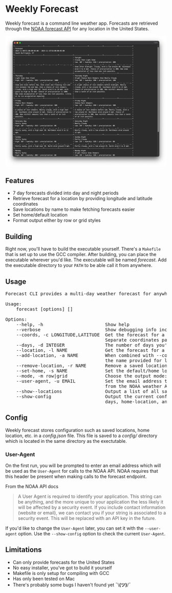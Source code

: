 # Weekly Forecast
Weekly forecast is a command line weather app. Forecasts are retrieved through the [NOAA forecast API](https://www.weather.gov/documentation/services-web-api) for any location in the United States.

![Weekly forecast screenshot](/images/forecast_screenshot.png "Weekly Forecast")

## Features
- 7 day forecasts divided into day and night periods
- Retrieve forecast for a location by providing longitude and latitude coordinates
- Save locations by name to make fetching forecasts easier
- Set home/default location
- Format output either by row or grid styles

## Building
Right now, you'll have to build the executable yourself. There's a `Makefile` that is set up to use the GCC compiler. After building, you can place the executable wherever you'd like. The executable will be named *forecast*. Add the executable directory to your `PATH` to be able call it from anywhere.

## Usage
<pre>
Forecast CLI provides a multi-day weather forecast for anywhere in the United States

Usage:
    forecast [options] [<arguments>]

Options:
    --help, -h                       Show help
    --verbose                        Show debugging info including warnings
    --coords, -c LONGITUDE,LATITUDE  Get the forecast for a specific longitude and latitude
                                     Separate coordinates pair with a comma (no space)
    --days, -d INTEGER               The number of days you'd like a forecast for
    --location, -l NAME              Get the forecast for a saved location
    --add-location, -a NAME          When combined with --coords, save the location by
                                     the name provided for later use
    --remove-location, -r NAME       Remove a saved location
    --set-home, -s NAME              Set the default/home location
    --mode, -m row|grid              Choose the output mode: row or grid [default: grid]
    --user-agent, -u EMAIL           Set the email address to use when requesting forecasts
                                     from the NOAA weather API
    --show--locations                Output a list of all saved locations
    --show-config                    Output the current configuration defaults for verbosity,
                                     days, home-location, and User-Agent
</pre>

## Config
Weekly forecast stores configuration such as saved locations, home location, etc. in a *config.json* file. This file is saved to a *config/* directory which is located in the same directory as the exectutable.

### User-Agent
On the first run, you will be prompted to enter an email address which will be used as the `User-Agent` for calls to the NOAA API. NOAA requires that this header be present when making calls to the forecast endpoint.

From the NOAA API docs
> A User Agent is required to identify your application. This string can be anything, and the more unique to your application the less likely it will be affected by a security event. If you include contact information (website or email), we can contact you if your string is associated to a security event. This will be replaced with an API key in the future.

If you'd like to change the `User-Agent` later, you can set it with the `--user-agent` option. Use the `--show-config` option to check the current `User-Agent`.

## Limitations
- Can only provide forecasts for the United States
- No easy installer, you've got to build it yourself
- Makefile is only setup for compiling with GCC
- Has only been tested on Mac
- There's probably some bugs I haven't found yet ¯\\__(ツ)__/¯
